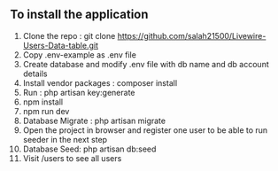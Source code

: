 
## To install the application

1. Clone the repo : git clone https://github.com/salah21500/Livewire-Users-Data-table.git
2. Copy .env-example as .env file 
3. Create database and modify .env file with db name and db account details
4. Install vendor packages : composer install
5. Run : php artisan key:generate
6. npm install
7. npm run dev
8. Database Migrate  : php artisan migrate
9. Open the project in browser and register one user to be able to run seeder in the next step
10. Database Seed: php artisan db:seed
11. Visit /users to see all users
